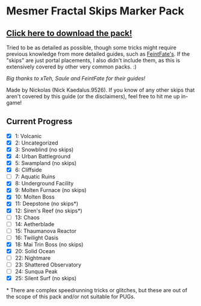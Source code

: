 # Mesmer Fractal Skips Marker Pack

## **[Click here to download the pack!](https://github.com/Kaedalus/Mesmer-Fractal-Skips/releases/latest/download/MesmerFractalSkips.taco)**

Tried to be as detailed as possible, though some tricks might require previous knowledge from more detailed guides, such as [FeintFate's](https://www.youtube.com/watch?v=4ZqZbggL_0o). If the "skips" are just portal placements, I also didn't include them, as this is extensively covered by other very common packs. :)

*Big thanks to xTeh, Saule and FeintFate for their guides!*

Made by Nickolas (Nick Kaedalus.9526). If you know of any other skips that aren't covered by this guide (or the disclaimers), feel free to hit me up in-game!

## Current Progress

- [x] 1: Volcanic
- [x] 2: Uncategorized
- [x] 3: Snowblind (no skips)
- [x] 4: Urban Battleground
- [x] 5: Swampland (no skips)
- [x] 6: Cliffside
- [ ] 7: Aquatic Ruins
- [x] 8: Underground Facility
- [x] 9: Molten Furnace (no skips)
- [x] 10: Molten Boss
- [x] 11: Deepstone (no skips*)
- [x] 12: Siren's Reef (no skips*)
- [ ] 13: Chaos
- [ ] 14: Aetherblade
- [ ] 15: Thaumanova Reactor
- [ ] 16: Twilight Oasis
- [x] 18: Mai Trin Boss (no skips)
- [x] 20: Solid Ocean
- [ ] 22: Nightmare
- [ ] 23: Shattered Observatory
- [ ] 24: Sunqua Peak
- [x] 25: Silent Surf (no skips)

\* There are complex speedrunning tricks or glitches, but these are out of the scope of this pack and/or not suitable for PUGs.
